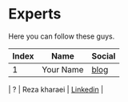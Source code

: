 # Experts

Here you can follow these guys.

| Index | Name | Social |
| ------ | ------ | ------ |
| 1 | Your Name | [blog](https://balabalbla)|









| ? | Reza kharaei | [Linkedin](https://www.linkedin.com/in/kharaei) |
